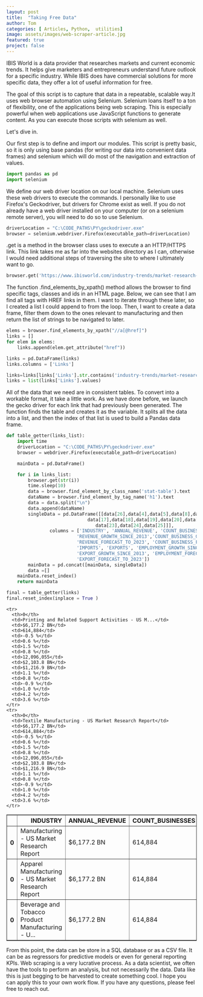 ```yaml
---
layout: post
title:  "Taking Free Data"
author: Tom
categories: [ Articles, Python,  utilities]
image: assets/images/web-scraper-article.jpg
featured: true
project: false
---
```



IBIS World is a data provider that researches markets and current economic trends. It helps give marketers and entrepreneurs understand future outlook for a specific industry. While IBIS does have commercial solutions for more specific data, they offer a lot of useful information for free.

The goal of this script is to capture that data in a repeatable, scalable way.It uses web browser automation using Selenium. Selenium loans itself to a ton of flexibility, one of the applications being web scraping. This is especially powerful when web applications use JavaScript functions to generate content. As you can execute those scripts with selenium as well.

Let's dive in.



Our first step is to define and import our modules. This script is pretty basic, so it is only using base pandas (for writing our data into convenient data frames) and selenium which will do most of the navigation and extraction of values.


```python
import pandas as pd
import selenium

```

We define our web driver location on our local machine. Selenium uses these web drivers to execute the commands. I personally like to use Firefox's Geckodriver, but drivers for Chrome exist as well.  <INSERT LINKS FOR OTHER DRIVERS> If you do not already have a web driver installed on your computer (or on a selenium remote server), you will need to do so to use Selenium.


```python
driverLocation = "C:\CODE_PATHS\PY\geckodriver.exe"
browser = selenium.webdriver.Firefox(executable_path=driverLocation)
```

.get is a method in the browser class uses to execute a an HTTP/HTTPS link. This link takes me as far into the websites directory as I can, otherwise I would need additional steps of traversing the site to where I ultimately want to go.


```python
browser.get('https://www.ibisworld.com/industry-trends/market-research-reports/manufacturing/')
```

The function .find_elements_by_xpath() method allows the browser to find specific tags, classes and ids in an HTML page. Below, we can see that I am find all <a> tags with HREF links in them. I want to iterate through these later, so I created a list I could append to from the loop. Then, I want to create a data frame, filter them down to the ones relevant to manufacturing and then return the list of strings to be navigated to later.


```python
elems = browser.find_elements_by_xpath("//a[@href]")
links = []
for elem in elems:
    links.append(elem.get_attribute("href"))

links = pd.DataFrame(links)
links.columns = ['Links']    

links=links[links['Links'].str.contains('industry-trends/market-research-reports/manufacturing')]
links = list(links['Links'].values)

```

All of the data that we need are in consistent tables. To convert into a workable format, it take a little work. As we have done before, we launch the gecko driver for each link that had previously been generated. The function finds the table and creates it as the <data> variable. It splits all the data into a list, and then the index of that list is used to build a Pandas data frame.  


```python
def table_getter(links_list):
    import time
    driverLocation = "C:\CODE_PATHS\PY\geckodriver.exe"
    browser = webdriver.Firefox(executable_path=driverLocation)

    mainData = pd.DataFrame()

    for i in links_list:
        browser.get(str(i))
        time.sleep(10)
        data = browser.find_element_by_class_name('stat-table').text
        dataName = browser.find_element_by_tag_name('h1').text
        data = data.split("\n")
        data.append(dataName)
        singleData = pd.DataFrame([[data[26],data[4],data[5],data[8],data[9],data[12],data[13],
                              data[17],data[18],data[19],data[20],data[21],data[22],
                                 data[23],data[24],data[25]]],
                columns = ['INDUSTRY', 'ANNUAL_REVENUE', 'COUNT_BUSINESSES',
                          'REVENUE_GROWTH_SINCE_2013','COUNT_BUSINESS_GROWTH_SINCE_2013',
                          'REVENUE_FORECAST_TO_2023', 'COUNT_BUSINESS_FORECAST_TO_2023', 'EMPLOYMENT',
                          'IMPORTS', 'EXPORTS', 'EMPLOYMENT_GROWTH_SINCE_2013', 'IMPORT_GROWTH_SINCE_2013',
                          'EXPORT_GROWTH_SINCE_2013', 'EMPLOYMENT_FORECAST_TO_2023', 'IMPORT_FORECAST_TO_2023',
                          'EXPORT_FORECAST_TO_2023'])
        mainData = pd.concat([mainData, singleData])
        data =[]
    mainData.reset_index()
    return mainData
```


```python
final = table_getter(links)
final.reset_index(inplace = True )
```




<div>
<style scoped>
    .dataframe tbody tr th:only-of-type {
        vertical-align: middle;
    }

    .dataframe tbody tr th {
        vertical-align: top;
    }

    .dataframe thead th {
        text-align: right;
    }
</style>
<table border="1" class="dataframe">
  <thead>
    <tr style="text-align: right;">
      <th></th>
      <th>INDUSTRY</th>
      <th>ANNUAL_REVENUE</th>
      <th>COUNT_BUSINESSES</th>
      <th>REVENUE_GROWTH_SINCE_2013</th>
      <th>COUNT_BUSINESS_GROWTH_SINCE_2013</th>
      <th>REVENUE_FORECAST_TO_2023</th>
      <th>COUNT_BUSINESS_FORECAST_TO_2023</th>
      <th>EMPLOYMENT</th>
      <th>IMPORTS</th>
      <th>EXPORTS</th>
      <th>EMPLOYMENT_GROWTH_SINCE_2013</th>
      <th>IMPORT_GROWTH_SINCE_2013</th>
      <th>EXPORT_GROWTH_SINCE_2013</th>
      <th>EMPLOYMENT_FORECAST_TO_2023</th>
      <th>IMPORT_FORECAST_TO_2023</th>
      <th>EXPORT_FORECAST_TO_2023</th>
    </tr>
  </thead>
  <tbody>
    <tr>
      <th>0</th>
      <td>Manufacturing - US Market Research Report</td>
      <td>$6,177.2 BN</td>
      <td>614,884</td>
      <td>-0.5 %</td>
      <td>0.6 %</td>
      <td>1.5 %</td>
      <td>0.8 %</td>
      <td>12,096,055</td>
      <td>$2,103.8 BN</td>
      <td>$1,216.9 BN</td>
      <td>1.1 %</td>
      <td>0.8 %</td>
      <td>-0.9 %</td>
      <td>1.0 %</td>
      <td>4.2 %</td>
      <td>3.6 %</td>
    </tr>
    <tr>
      <th>0</th>
      <td>Apparel Manufacturing - US Market Research Report</td>
      <td>$6,177.2 BN</td>
      <td>614,884</td>
      <td>-0.5 %</td>
      <td>0.6 %</td>
      <td>1.5 %</td>
      <td>0.8 %</td>
      <td>12,096,055</td>
      <td>$2,103.8 BN</td>
      <td>$1,216.9 BN</td>
      <td>1.1 %</td>
      <td>0.8 %</td>
      <td>-0.9 %</td>
      <td>1.0 %</td>
      <td>4.2 %</td>
      <td>3.6 %</td>
    </tr>
    <tr>
      <th>0</th>
      <td>Beverage and Tobacco Product Manufacturing - U...</td>
      <td>$6,177.2 BN</td>
      <td>614,884</td>
      <td>-0.5 %</td>
      <td>0.6 %</td>
      <td>1.5 %</td>
      <td>0.8 %</td>
      <td>12,096,055</td>
      <td>$2,103.8 BN</td>
      <td>$1,216.9 BN</td>
      <td>1.1 %</td>
      <td>0.8 %</td>
      <td>-0.9 %</td>
      <td>1.0 %</td>
      <td>4.2 %</td>
      <td>3.6 %</td>
    </tr>

    <tr>
      <th>0</th>
      <td>Printing and Related Support Activities - US M...</td>
      <td>$6,177.2 BN</td>
      <td>614,884</td>
      <td>-0.5 %</td>
      <td>0.6 %</td>
      <td>1.5 %</td>
      <td>0.8 %</td>
      <td>12,096,055</td>
      <td>$2,103.8 BN</td>
      <td>$1,216.9 BN</td>
      <td>1.1 %</td>
      <td>0.8 %</td>
      <td>-0.9 %</td>
      <td>1.0 %</td>
      <td>4.2 %</td>
      <td>3.6 %</td>
    </tr>
    <tr>
      <th>0</th>
      <td>Textile Manufacturing - US Market Research Report</td>
      <td>$6,177.2 BN</td>
      <td>614,884</td>
      <td>-0.5 %</td>
      <td>0.6 %</td>
      <td>1.5 %</td>
      <td>0.8 %</td>
      <td>12,096,055</td>
      <td>$2,103.8 BN</td>
      <td>$1,216.9 BN</td>
      <td>1.1 %</td>
      <td>0.8 %</td>
      <td>-0.9 %</td>
      <td>1.0 %</td>
      <td>4.2 %</td>
      <td>3.6 %</td>
    </tr>

  </tbody>
</table>
</div>



From this point, the data can be store in a SQL database or as a CSV file. It can be as regressors for predictive models or even for general reporting KPIs. Web scraping is a very lucrative process. As a data scientist, we often have the tools to perform an analysis, but not necessarily the data. Data like this is just begging to be harvested to create something cool. I hope you can apply this to your own work flow. If you have any questions, please feel free to reach out.
